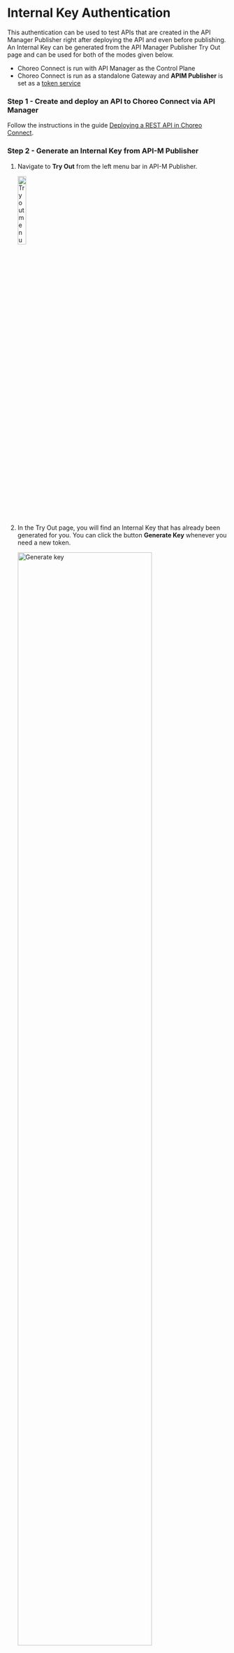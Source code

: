 # Internal Key Authentication

This authentication can be used to test APIs that are created in the API Manager Publisher right after deploying the API and even before publishing. An Internal Key can be generated from the API Manager Publisher Try Out page and can be used for both of the modes given below.

- Choreo Connect is run with API Manager as the Control Plane
- Choreo Connect is run as a standalone Gateway and **APIM Publisher** is set as a [token service]({{base_path}}/deploy-and-publish/deploy-on-gateway/choreo-connect/security/api-authentication/configuring-an-external-key-manager/)

### Step 1 - Create and deploy an API to Choreo Connect via API Manager
Follow the instructions in the guide [Deploying a REST API in Choreo Connect]({{base_path}}/deploy-and-publish/deploy-on-gateway/choreo-connect/deploy-api/deploy-rest-api-in-choreo-connect).

### Step 2 - Generate an Internal Key from API-M Publisher
1. Navigate to **Try Out** from the left menu bar in API-M Publisher.

    <a href="{{base_path}}/assets/img/design/create-api/test-api/publisher-testconsole-leftpane.png"><img src="{{base_path}}/assets/img/design/create-api/test-api/publisher-testconsole-leftpane.png" width="20%" alt="Try out menu option in the left panel"></a>

2. In the Try Out page, you will find an Internal Key that has already been generated for you. You can click the button **Generate Key** whenever you need a new token.

    <a href="{{base_path}}/assets/img/design/create-api/test-api/publisher-testconsole-generatekey.png"><img src="{{base_path}}/assets/img/design/create-api/test-api/publisher-testconsole-generatekey.png" width="80%" alt="Generate key"></a>

    !!! important
        This token must be included in the header `Internal-Key` when invoking the API. The header name used for Internal Key can be updated using the following config.

        ```
        [enforcer.security.authHeader]
          testConsoleHeaderName = "Internal-Key-New"
        ``` 

    !!! info
        The Internal key is also a JWT and has the `token_type` as `InternalKey` in its payload. This value is referred during validation in Choreo Connect to identify Internal Keys.

### Step 3 - Invoke the API using the Internal Key
Use the cURL command below to invoke the API via the Gateway.

``` bash tab="Format"
curl -k -X GET "<API_URL>" -H  "accept: application/json" -H  "Internal-Key: <Internal-Key>"
```

``` bash tab="Example"
curl -k -X GET "https://localhost:9095/pizzashack/1.0.0/menu" -H  "accept: application/json" -H  "Internal-Key: eyJraWQiOiJnYXRld2F5X2NlcnRpZmljYXRlX2FsaWFzIiwiYWxnIjoiUlMyNTYifQ.eyJzdWIiOiJhZG1pbkBjYXJib24uc3VwZXIiLCJpc3MiOiJodHRwczpcL1wvYXBpbTo5NDQzXC9vYXV0aDJcL3Rva2VuIiwia2V5dHlwZSI6IlBST0RVQ1RJT04iLCJzdWJzY3JpYmVkQVBJcyI6W3sic3Vic2NyaWJlclRlbmFudERvbWFpbiI6bnVsbCwibmFtZSI6IlBpenphU2hhY2tBUEkiLCJjb250ZXh0IjoiXC9waXp6YXNoYWNrXC8xLjAuMCIsInB1Ymxpc2hlciI6ImFkbWluIiwidmVyc2lvbiI6IjEuMC4wIiwic3Vic2NyaXB0aW9uVGllciI6bnVsbH1dLCJleHAiOjE2MTgwMDkyMDcsInRva2VuX3R5cGUiOiJJbnRlcm5hbEtleSIsImlhdCI6MTYxNzk0OTIwNywianRpIjoiNDZmMDJjNTgtM2Y0My00YTVhLWEyMjYtMGNhNzM5NmM0NjRjIn0.J-AtbYeVyrFCSXD99DXtND7GsRv1ghuzWJ1XYa3ZA4QRmdJYqCUEo3G2Xy1x5shopp9GZHi6G6wmpiYf-n4rNMNNrCt8O8ogp8EzjWb3cLrbyRDCMYQocEBeefDDB6_62PUHBMQNNXdxbOe38KfY0J_kH_IIGYGqKQEqHUCn8B84dX8ec-HefjqzL9NXti4VIx1_Donhpwtk3J5ERyJdvFRfsXfQFZZVxUZao0em4jJ9sOcbMNQA0FpRzCgx5TMZ6RNC5TBAi_QqO1SysD7jShJ5rw0Eqztn4y3_zr_aE1P3H7xAzl3niWUyzXOZWnuJQPn2C_hBDHKQ--FtViuyrg"
```

!!! Important
    If the APIM Publisher uses a certificate with a different alias name, add the alias name for the `certificateAlias` configuration defined in the config.toml file as indicated below.

    ```
    [[security.enforcer.tokenService]]
    name="APIM Publisher"
    issuer = "https://localhost:9443/publisher"
    certificateAlias = ""
    certificateFilePath = "/home/wso2/security/truststore/wso2carbon.pem"
    ```
